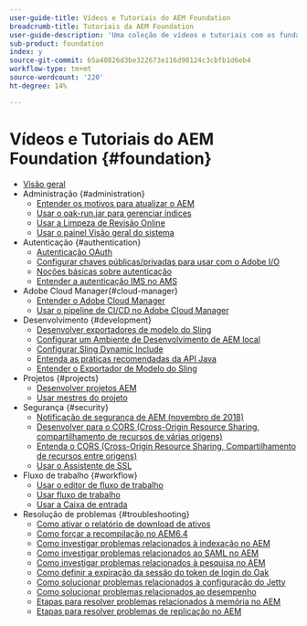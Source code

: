 ```yaml
---
user-guide-title: Vídeos e Tutoriais do AEM Foundation
breadcrumb-title: Tutoriais da AEM Foundation
user-guide-description: 'Uma coleção de vídeos e tutoriais com os fundamentos do Adobe Experience Manager. '
sub-product: foundation
index: y
source-git-commit: 65a40826d3be322673e116d98124c3cbfb1d6eb4
workflow-type: tm+mt
source-wordcount: '220'
ht-degree: 14%

---
```



# Vídeos e Tutoriais do AEM Foundation {#foundation}

+ [Visão geral](./overview.md)
+ Administração {#administration}
   + [Entender os motivos para atualizar o AEM](./administration/understand-reasons-to-upgrade.md)
   + [Usar o oak-run.jar para gerenciar índices](./administration/use-oak-run-jar-to-manage-indexes.md)
   + [Usar a Limpeza de Revisão Online](./administration/use-online-revision-clean-up.md)
   + [Usar o painel Visão geral do sistema](./administration/use-the-system-overview-dashboard.md)
+ Autenticação {#authentication}
   + [Autenticação OAuth](authentication/oauth-code-sample-develop.md)
   + [Configurar chaves públicas/privadas para usar com o Adobe I/O](authentication/set-up-public-private-keys-for-use-with-aem-and-adobe-io.md)
   + [Noções básicas sobre autenticação](authentication/authentication-support-article-understand.md)
   + [Entender a autenticação IMS no AMS](authentication/adobe-ims-authentication-technical-video-understand.md)
+ Adobe Cloud Manager{#cloud-manager}
   + [Entender o Adobe Cloud Manager](./cloud-manager/understand-cloud-manager-for-aem.md)
   + [Usar o pipeline de CI/CD no Adobe Cloud Manager](./cloud-manager/use-the-cicd-pipeline-in-cloud-manager-for-aem.md)
+ Desenvolvimento {#development}
   + [Desenvolver exportadores de modelo do Sling](./development/develop-sling-model-exporter.md)
   + [Configurar um Ambiente de Desenvolvimento de AEM local](./development/set-up-a-local-aem-development-environment.md)
   + [Configurar Sling Dynamic Include](./development/set-up-sling-dynamic-include.md)
   + [Entenda as práticas recomendadas da API Java](./development/understand-java-api-best-practices.md)
   + [Entender o Exportador de Modelo do Sling](./development/understand-sling-model-exporter.md)
+ Projetos {#projects}
   + [Desenvolver projetos AEM](./projects/develop-aem-projects.md)
   + [Usar mestres do projeto](./projects/use-project-masters.md)
+ Segurança {#security}
   + [Notificação de segurança de AEM (novembro de 2018)](./security/aem-security-notification-2018-11.md)
   + [Desenvolver para o CORS (Cross-Origin Resource Sharing, compartilhamento de recursos de várias origens)](./security/develop-for-cross-origin-resource-sharing.md)
   + [Entenda o CORS (Cross-Origin Resource Sharing, Compartilhamento de recursos entre origens)](./security/understand-cross-origin-resource-sharing.md)
   + [Usar o Assistente de SSL](./security/use-the-ssl-wizard.md)
+ Fluxo de trabalho {#workflow}
   + [Usar o editor de fluxo de trabalho](./workflow/use-the-workflow-editor.md)
   + [Usar fluxo de trabalho](./workflow/use-workflow.md)
   + [Usar a Caixa de entrada](./workflow/use-the-inbox.md)
+ Resolução de problemas {#troubleshooting}
   + [Como ativar o relatório de download de ativos](./troubleshooting/how-to-enable-asset-download-report.md)
   + [Como forçar a recompilação no AEM6.4](./troubleshooting/how-to-force-recompilation.md)
   + [Como investigar problemas relacionados à indexação no AEM](./troubleshooting/how-to-investigate-indexing-related-issues.md)
   + [Como investigar problemas relacionados ao SAML no AEM](./troubleshooting/how-to-investigate-saml-related-issues.md)
   + [Como investigar problemas relacionados à pesquisa no AEM](./troubleshooting/how-to-investigate-search-related-issues.md)
   + [Como definir a expiração da sessão do token de login do Oak](./troubleshooting/how-to-set-the-oak-login-token-session-expiration.md)
   + [Como solucionar problemas relacionados à configuração do Jetty](./troubleshooting/how-to-troubleshoot-issues-related-to-jetty-configuration.md)
   + [Como solucionar problemas relacionados ao desempenho](./troubleshooting/how-to-troubleshoot-performance-related-issues.md)
   + [Etapas para resolver problemas relacionados à memória no AEM](./troubleshooting/steps-to-resolve-memory-related-issues.md)
   + [Etapas para resolver problemas de replicação no AEM](./troubleshooting/steps-to-resolve-replication-issues.md)
